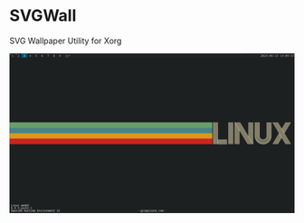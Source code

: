 # SVGWall
SVG Wallpaper Utility for Xorg

![Screenshot](https://raw.githubusercontent.com/grimpirate/SVGWall/main/screenshot.png "SVGWall")
